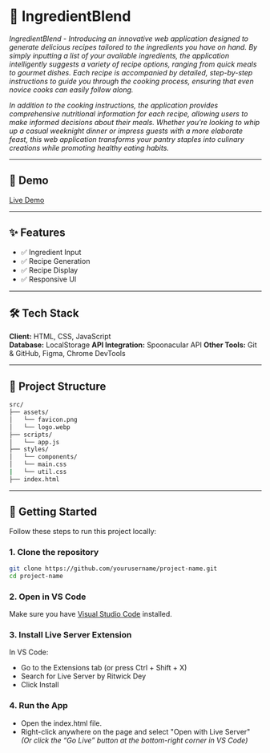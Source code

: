 # 🚀 IngredientBlend

_IngredientBlend - Introducing an innovative web application designed to generate delicious recipes tailored to the ingredients you have on hand. By simply inputting a list of your available ingredients, the application intelligently suggests a variety of recipe options, ranging from quick meals to gourmet dishes. Each recipe is accompanied by detailed, step-by-step instructions to guide you through the cooking process, ensuring that even novice cooks can easily follow along._

_In addition to the cooking instructions, the application provides comprehensive nutritional information for each recipe, allowing users to make informed decisions about their meals. Whether you’re looking to whip up a casual weeknight dinner or impress guests with a more elaborate feast, this web application transforms your pantry staples into culinary creations while promoting healthy eating habits._

---

## 📸 Demo

[Live Demo](https://ingredient-blend.vercel.app/)

---

## ✨ Features

- ✅ Ingredient Input
- ✅ Recipe Generation
- ✅ Recipe Display
- ✅ Responsive UI

---

## 🛠 Tech Stack

**Client:** HTML, CSS, JavaScript   
**Database:** LocalStorage
**API Integration:** Spoonacular API 
**Other Tools:** Git & GitHub, Figma, Chrome DevTools

---

## 📂 Project Structure

```bash
src/
├── assets/
│   └── favicon.png
│   └── logo.webp
├── scripts/
│   └── app.js
├── styles/
│   └── components/
│   └── main.css
|   └── util.css
├── index.html
```
---

## 🚀 Getting Started
Follow these steps to run this project locally:

### 1. Clone the repository
```bash
git clone https://github.com/yourusername/project-name.git
cd project-name
```

### 2. Open in VS Code
Make sure you have [Visual Studio Code](https://code.visualstudio.com/download) installed.

### 3. Install Live Server Extension
In VS Code:

- Go to the Extensions tab (or press Ctrl + Shift + X)
- Search for Live Server by Ritwick Dey
- Click Install

### 4. Run the App
   
- Open the index.html file.
- Right-click anywhere on the page and select "Open with Live Server"
  _(Or click the “Go Live” button at the bottom-right corner in VS Code)_


